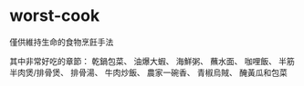 # worst-cook
僅供維持生命的食物烹飪手法

其中非常好吃的章節：
乾鍋包菜、
油爆大蝦、
海鮮粥、
蘸水面、
咖哩飯、
半筋半肉煲/排骨煲、
排骨湯、
牛肉炒飯、
農家一碗香、
青椒烏賊、
醃黃瓜和包菜
